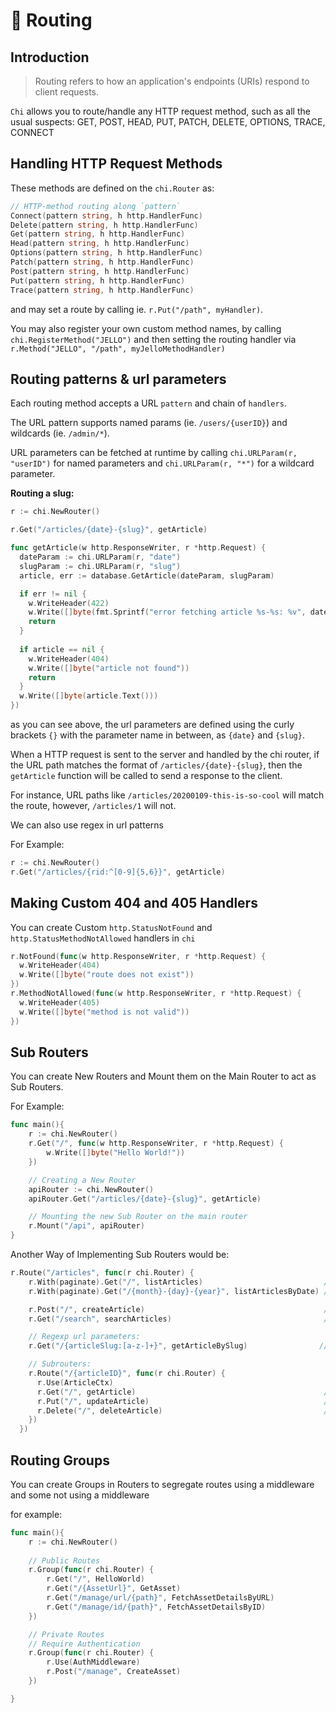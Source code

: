 # 🔌 Routing

## Introduction

> Routing refers to how an application's endpoints (URIs) respond to client requests.

`Chi` allows you to route/handle any HTTP request method, such as all the usual suspects:
GET, POST, HEAD, PUT, PATCH, DELETE, OPTIONS, TRACE, CONNECT

## Handling HTTP Request Methods


These methods are defined on the `chi.Router` as:

```go
// HTTP-method routing along `pattern`
Connect(pattern string, h http.HandlerFunc)
Delete(pattern string, h http.HandlerFunc)
Get(pattern string, h http.HandlerFunc)
Head(pattern string, h http.HandlerFunc)
Options(pattern string, h http.HandlerFunc)
Patch(pattern string, h http.HandlerFunc)
Post(pattern string, h http.HandlerFunc)
Put(pattern string, h http.HandlerFunc)
Trace(pattern string, h http.HandlerFunc)
```

and may set a route by calling ie. `r.Put("/path", myHandler)`.

You may also register your own custom method names, by calling `chi.RegisterMethod("JELLO")`
and then setting the routing handler via `r.Method("JELLO", "/path", myJelloMethodHandler)`

## Routing patterns & url parameters

Each routing method accepts a URL `pattern` and chain of `handlers`.

The URL pattern supports named params (ie. `/users/{userID}`) and wildcards (ie. `/admin/*`).

URL parameters can be fetched at runtime by calling `chi.URLParam(r, "userID")` for named parameters and `chi.URLParam(r, "*")` for a wildcard parameter.

**Routing a slug:**

```go
r := chi.NewRouter()

r.Get("/articles/{date}-{slug}", getArticle)

func getArticle(w http.ResponseWriter, r *http.Request) {
  dateParam := chi.URLParam(r, "date")
  slugParam := chi.URLParam(r, "slug")
  article, err := database.GetArticle(dateParam, slugParam)

  if err != nil {
    w.WriteHeader(422)
    w.Write([]byte(fmt.Sprintf("error fetching article %s-%s: %v", dateParam, slugParam, err)))
    return
  }
  
  if article == nil {
    w.WriteHeader(404)
    w.Write([]byte("article not found"))
    return
  }
  w.Write([]byte(article.Text()))
})
```

as you can see above, the url parameters are defined using the curly brackets `{}` with the parameter name in between, as `{date}` and `{slug}`.

When a HTTP request is sent to the server and handled by the chi router, if the URL path matches the format of `/articles/{date}-{slug}`, then the `getArticle` function will be called to send a response to the client.

For instance, URL paths like `/articles/20200109-this-is-so-cool` will match the route, however,
`/articles/1` will not.

We can also use regex in url patterns

For Example:
```go
r := chi.NewRouter()
r.Get("/articles/{rid:^[0-9]{5,6}}", getArticle)
```

## Making Custom 404 and 405 Handlers

You can create Custom `http.StatusNotFound` and `http.StatusMethodNotAllowed` handlers in `chi`
```go
r.NotFound(func(w http.ResponseWriter, r *http.Request) {
  w.WriteHeader(404)
  w.Write([]byte("route does not exist"))
})
r.MethodNotAllowed(func(w http.ResponseWriter, r *http.Request) {
  w.WriteHeader(405)
  w.Write([]byte("method is not valid"))
})
```

## Sub Routers

You can create New Routers and Mount them on the Main Router to act as Sub Routers.

For Example:
```go
func main(){
    r := chi.NewRouter()
    r.Get("/", func(w http.ResponseWriter, r *http.Request) {
        w.Write([]byte("Hello World!"))
    })

    // Creating a New Router
    apiRouter := chi.NewRouter()
    apiRouter.Get("/articles/{date}-{slug}", getArticle)

    // Mounting the new Sub Router on the main router
    r.Mount("/api", apiRouter)
}
```

Another Way of Implementing Sub Routers would be:
```go
r.Route("/articles", func(r chi.Router) {
    r.With(paginate).Get("/", listArticles)                           // GET /articles
    r.With(paginate).Get("/{month}-{day}-{year}", listArticlesByDate) // GET /articles/01-16-2017

    r.Post("/", createArticle)                                        // POST /articles
    r.Get("/search", searchArticles)                                  // GET /articles/search

    // Regexp url parameters:
    r.Get("/{articleSlug:[a-z-]+}", getArticleBySlug)                // GET /articles/home-is-toronto

    // Subrouters:
    r.Route("/{articleID}", func(r chi.Router) {
      r.Use(ArticleCtx)
      r.Get("/", getArticle)                                          // GET /articles/123
      r.Put("/", updateArticle)                                       // PUT /articles/123
      r.Delete("/", deleteArticle)                                    // DELETE /articles/123
    })
  })
```

## Routing Groups

You can create Groups in Routers to segregate routes using a middleware and some not using a middleware

for example:
```go
func main(){
    r := chi.NewRouter()
    
    // Public Routes
    r.Group(func(r chi.Router) {
		r.Get("/", HelloWorld)
		r.Get("/{AssetUrl}", GetAsset)
		r.Get("/manage/url/{path}", FetchAssetDetailsByURL)
		r.Get("/manage/id/{path}", FetchAssetDetailsByID)
	})

	// Private Routes
    // Require Authentication
	r.Group(func(r chi.Router) {
		r.Use(AuthMiddleware)
		r.Post("/manage", CreateAsset)
	})

}
```

